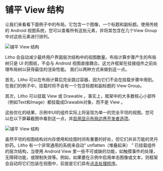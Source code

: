 # 铺平 View 结构


让我们来看看下面例子中的布局。它包含一个图像，一个标题和副标题。使用传统的 Android 视图系统，您可以查看所有这些元素，并将其包含在几个View Group 中对这些元素进行排列。

![铺平 View 结构](https://fblitho.com/static/images/viewflatteningnobounds.jpeg)

Litho 会自动减少最终用户界面层次结构中的视图数量。布局计算步骤产生的布局树只是 UI 的图纸，不会与 Android 视图直接耦合。这允许框架在挂接组件之前处理布局树以获得最佳的渲染性能。
我们以两种方式来做到这一点。

首先，Litho 可以在布局计算后完全跳过容器，因为它们不会在挂载步骤中用到。在我们的例子中，挂载时将不会有一个包含标题和副标题的 View Group。

其次，Litho 可以挂载 View 或 Drawable 。事实上，框架中的大多数核心小部件（例如Text和Image）都挂载成Drawable对象，而不是 View  。

这些优化的结果，示例中UI的组件实际上将呈现为单一的完全平坦的视图。您可以在以下屏幕截图中看到这一点，并[启用显示布局边界开发者选项](https://fblitho.com/docs/developer-options#debughighlightmountbounds)。

![铺平 View 结构](https://fblitho.com/static/images/viewflattening.png)

虽然平坦的视图结构对内存使用和绘图时间有重要的好处，但它们并非万能的灵丹妙药。Litho 有一个非常通用的系统来自动“ unflatten（堆叠起来） ” 已挂载组件的层次结构，当使用 Android View 里一些不可或缺的功能，如触摸事件的处理，无障碍功能，或限制失效等。例如，如果要在示例中启用单击图像或文本，则框架会自动将它们包装在视图中，前提是它们具有[点击处理程序](https://fblitho.com/docs/events-overview#callbacks)。
